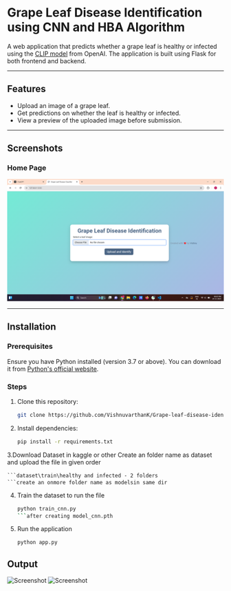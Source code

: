 # Grape Leaf Disease Identification using CNN and HBA Algorithm

A web application that predicts whether a grape leaf is healthy or infected using the [CLIP model](https://github.com/openai/CLIP) from OpenAI. The application is built using Flask for both frontend and backend.

---

## Features
- Upload an image of a grape leaf.
- Get predictions on whether the leaf is healthy or infected.
- View a preview of the uploaded image before submission.

---

## Screenshots
### Home Page
![Screenshot](static/homepage_screenshot.png)

---

## Installation

### Prerequisites
Ensure you have Python installed (version 3.7 or above). You can download it from [Python's official website](https://www.python.org/).

### Steps
1. Clone this repository:
   ```bash
   git clone https://github.com/VishnuvarthanK/Grape-leaf-disease-identification-using-CNN-and-HBA-algorithm.git
2. Install dependencies:
   ```bash
   pip install -r requirements.txt
3.Download Dataset in kaggle or other 
    Create an folder name as dataset and upload the file in given order

    ```dataset\train\healthy and infected - 2 folders
    ```create an onmore folder name as modelsin same dir
    
4. Train the dataset to run the file
   ```bash
   python train_cnn.py
   ```after creating model_cnn.pth
5. Run the application
   ```bash
   python app.py

## Output
![Screenshot](static/output1_screenshot.png)
![Screenshot](static/output2_screenshot.png)

